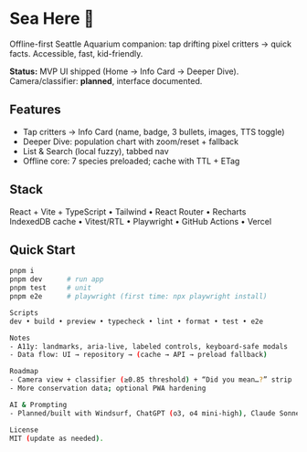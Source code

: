 # Sea Here 🐠

Offline-first Seattle Aquarium companion: tap drifting pixel critters → quick facts. Accessible, fast, kid-friendly.

**Status:** MVP UI shipped (Home → Info Card → Deeper Dive).  
Camera/classifier: **planned**, interface documented.

## Features
- Tap critters → Info Card (name, badge, 3 bullets, images, TTS toggle)
- Deeper Dive: population chart with zoom/reset + fallback
- List & Search (local fuzzy), tabbed nav
- Offline core: 7 species preloaded; cache with TTL + ETag

## Stack
React + Vite + TypeScript • Tailwind • React Router • Recharts  
IndexedDB cache • Vitest/RTL • Playwright • GitHub Actions • Vercel

## Quick Start
```bash
pnpm i
pnpm dev      # run app
pnpm test     # unit
pnpm e2e      # playwright (first time: npx playwright install)

Scripts
dev • build • preview • typecheck • lint • format • test • e2e

Notes
- A11y: landmarks, aria-live, labeled controls, keyboard-safe modals
- Data flow: UI → repository → (cache → API → preload fallback)

Roadmap
- Camera view + classifier (≥0.85 threshold) + “Did you mean…?” strip
- More conservation data; optional PWA hardening

AI & Prompting
- Planned/built with Windsurf, ChatGPT (o3, o4 mini-high), Claude Sonnet 4 using a 22-step TDD roadmap.

License
MIT (update as needed).